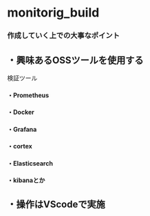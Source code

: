 # monitorig_build

### 作成していく上での大事なポイント

## ・興味あるOSSツールを使用する
検証ツール
#### ・Prometheus
#### ・Docker
#### ・Grafana
#### ・cortex
#### ・Elasticsearch
####  ・kibanaとか

## ・操作はVScodeで実施
